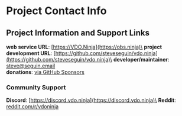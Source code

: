 # Project Contact Info

## Project Information and Support Links

**web service URL**: [https://VDO.Ninja](https://obs.ninja)\
**project development URL**: [https://github.com/steveseguin/vdo.ninja](https://github.com/steveseguin/vdo.ninja)\
**developer/maintainer**: [steve@seguin.email](mailto:steve@seguin.email)\
**donations**: [via GitHub Sponsors](https://github.com/steveseguin/obsninja/wiki/Sponsor-%E2%9D%A4)

### Community Support

**Discord**: [https://discord.vdo.ninja](https://discord.vdo.ninja)\
**Reddit**: [reddit.com/r/vdoninja](https://reddit.com/r/vdoninja)

